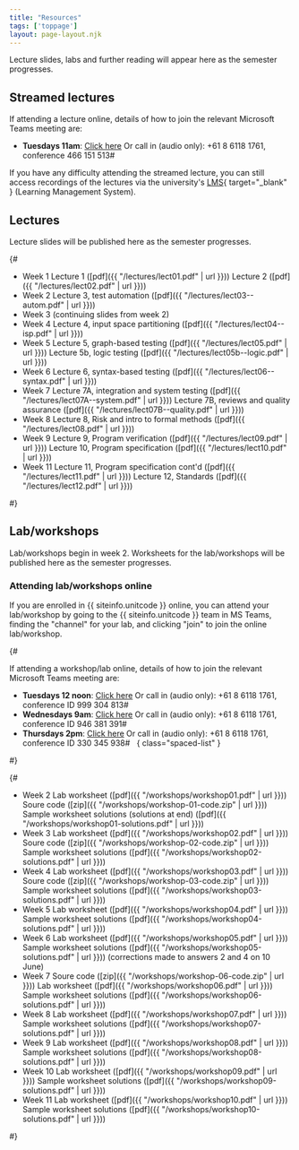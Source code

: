```yaml
---
title: "Resources"
tags: ['toppage']
layout: page-layout.njk
---
```


Lecture slides, labs and further reading will appear here as the semester progresses.

## Streamed lectures

If attending a lecture online, details of how
to join the relevant Microsoft Teams meeting are:

- **Tuesdays 11am**:
  [Click here](https://teams.microsoft.com/l/meetup-join/19%3abf7b28f2b615463e9ad26cc8fa1370ed%40thread.tacv2/1645692284503?context=%7b%22Tid%22%3a%2205894af0-cb28-46d8-8716-74cdb46e2226%22%2c%22Oid%22%3a%22e72c5de6-8733-4bc9-95bc-08b3eb1354a2%22%7d)
  Or call in (audio only): +61 8 6118 1761, conference 466 151 513#

If you have any difficulty attending the streamed lecture,
you can still access recordings of the lectures via the
university's [LMS][lms]{ target="_blank" } (Learning Management System).


[lms]: http://www.lms.uwa.edu.au/


## Lectures

Lecture slides will be published here as the semester
progresses.

{#

- Week 1
  Lecture 1 ([pdf]({{ "/lectures/lect01.pdf" | url }}))
  Lecture 2 ([pdf]({{ "/lectures/lect02.pdf" | url }}))
- Week 2
  Lecture 3, test automation ([pdf]({{ "/lectures/lect03--autom.pdf" | url }}))
- Week 3
  (continuing slides from week 2)
- Week 4
  Lecture 4, input space partitioning ([pdf]({{ "/lectures/lect04--isp.pdf" | url }}))
- Week 5
  Lecture 5, graph-based testing ([pdf]({{ "/lectures/lect05.pdf" | url }}))
  Lecture 5b, logic testing ([pdf]({{ "/lectures/lect05b--logic.pdf" | url }}))
- Week 6
  Lecture 6, syntax-based testing ([pdf]({{ "/lectures/lect06--syntax.pdf" | url }}))
- Week 7
  Lecture 7A, integration and system testing ([pdf]({{ "/lectures/lect07A--system.pdf" | url }}))
  Lecture 7B, reviews and quality assurance ([pdf]({{ "/lectures/lect07B--quality.pdf" | url }}))
- Week 8
  Lecture 8, Risk and intro to formal methods ([pdf]({{ "/lectures/lect08.pdf" | url }}))
- Week 9
  Lecture 9, Program verification ([pdf]({{ "/lectures/lect09.pdf" | url }}))
  Lecture 10, Program specification ([pdf]({{ "/lectures/lect10.pdf" | url }}))
- Week 11
  Lecture 11, Program specification cont'd ([pdf]({{ "/lectures/lect11.pdf" | url }}))
  Lecture 12, Standards ([pdf]({{ "/lectures/lect12.pdf" | url }}))

#}

## Lab/workshops

Lab/workshops begin in week 2.
Worksheets for the lab/workshops will be published here as the semester
progresses.

### Attending lab/workshops online

If you are enrolled in {{ siteinfo.unitcode }} online,
you can attend your lab/workshop by going to the
{{ siteinfo.unitcode }} team in MS Teams, finding the
"channel" for your lab, and clicking "join"
to join the online lab/workshop.

{#

If attending a workshop/lab online, details of how
to join the relevant Microsoft Teams meeting are:

- **Tuesdays 12 noon**:
  [Click here](https://teams.microsoft.com/l/meetup-join/19%3a532e791d85b8469e8264524bacf5d283%40thread.tacv2/1614927592108?context=%7b%22Tid%22%3a%2205894af0-cb28-46d8-8716-74cdb46e2226%22%2c%22Oid%22%3a%22e72c5de6-8733-4bc9-95bc-08b3eb1354a2%22%7d)
  Or call in (audio only): +61 8 6118 1761, conference ID 999 304 813#  
- **Wednesdays 9am**:
  [Click here](https://teams.microsoft.com/l/meetup-join/19%3a242ae279c0e54c7d94973ce8a65630c3%40thread.tacv2/1615873670275?context=%7b%22Tid%22%3a%2205894af0-cb28-46d8-8716-74cdb46e2226%22%2c%22Oid%22%3a%22128db1d9-3ae1-4ba6-8c2b-13f85693a6ba%22%7d)
  Or call in (audio only): +61 8 6118 1761, conference ID 946 381 391#  
- **Thursdays 2pm**:
  [Click here](https://teams.microsoft.com/l/meetup-join/19%3a58a2e590d5164f6e97f826f3ee06189b%40thread.tacv2/1614928022425?context=%7b%22Tid%22%3a%2205894af0-cb28-46d8-8716-74cdb46e2226%22%2c%22Oid%22%3a%22e72c5de6-8733-4bc9-95bc-08b3eb1354a2%22%7d)
  Or call in (audio only): +61 8 6118 1761, conference ID 330 345 938#  
{ class="spaced-list" }

#}


{#

- Week 2
  Lab worksheet ([pdf]({{ "/workshops/workshop01.pdf" | url }}))
  Soure code ([zip]({{ "/workshops/workshop-01-code.zip" | url }}))
  Sample worksheet solutions (solutions at end) ([pdf]({{ "/workshops/workshop01-solutions.pdf" | url }}))
- Week 3
  Lab worksheet ([pdf]({{ "/workshops/workshop02.pdf" | url }}))
  Soure code ([zip]({{ "/workshops/workshop-02-code.zip" | url }}))
  Sample worksheet solutions ([pdf]({{ "/workshops/workshop02-solutions.pdf" | url }}))
- Week 4
  Lab worksheet ([pdf]({{ "/workshops/workshop03.pdf" | url }}))
  Soure code ([zip]({{ "/workshops/workshop-03-code.zip" | url }}))
  Sample worksheet solutions ([pdf]({{ "/workshops/workshop03-solutions.pdf" | url }}))
- Week 5
  Lab worksheet ([pdf]({{ "/workshops/workshop04.pdf" | url }}))
  Sample worksheet solutions ([pdf]({{ "/workshops/workshop04-solutions.pdf" | url }}))
- Week 6
  Lab worksheet ([pdf]({{ "/workshops/workshop05.pdf" | url }}))
  Sample worksheet solutions ([pdf]({{ "/workshops/workshop05-solutions.pdf" | url }}))
  (corrections made to answers 2 and 4 on 10 June)
- Week 7
  Soure code ([zip]({{ "/workshops/workshop-06-code.zip" | url }}))
  Lab worksheet ([pdf]({{ "/workshops/workshop06.pdf" | url }}))
  Sample worksheet solutions ([pdf]({{ "/workshops/workshop06-solutions.pdf" | url }}))
- Week 8
  Lab worksheet ([pdf]({{ "/workshops/workshop07.pdf" | url }}))
  Sample worksheet solutions ([pdf]({{ "/workshops/workshop07-solutions.pdf" | url }}))
- Week 9
  Lab worksheet ([pdf]({{ "/workshops/workshop08.pdf" | url }}))
  Sample worksheet solutions ([pdf]({{ "/workshops/workshop08-solutions.pdf" | url }}))
- Week 10
  Lab worksheet ([pdf]({{ "/workshops/workshop09.pdf" | url }}))
  Sample worksheet solutions ([pdf]({{ "/workshops/workshop09-solutions.pdf" | url }}))
- Week 11
  Lab worksheet ([pdf]({{ "/workshops/workshop10.pdf" | url }}))
  Sample worksheet solutions ([pdf]({{ "/workshops/workshop10-solutions.pdf" | url }}))

#}


